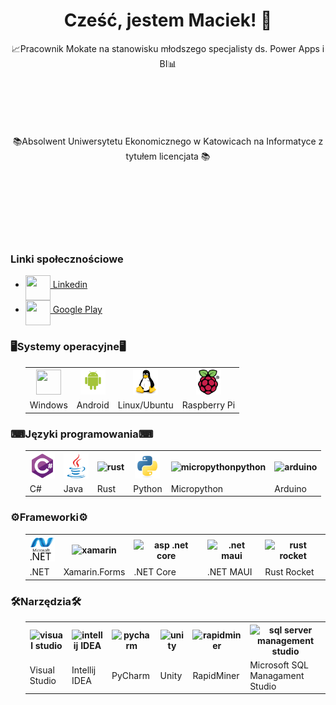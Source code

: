 <h1 align="center">Cześć, jestem Maciek! 👋</h1>
<p align="center">📈Pracownik Mokate na stanowisku młodszego specjalisty ds. Power Apps i BI📊</p>
<p id="smallMarh" style="margin: 100px 0;" align="center">📚Absolwent Uniwersytetu Ekonomicznego w Katowicach na Informatyce z tytułem licencjata 📚</p>


</br>

<p>
    <h3>Linki społecznościowe</h3>
    <ul>
        <li>
            <div>
                <a href="https://www.linkedin.com/in/maciej-kuchcik-886760207/">
                    <img align="middle" src="https://cdn-icons-png.flaticon.com/512/174/174857.png" width="40" height="40"/>
                    Linkedin
                </a>
            </div> 
        </li>
            <li>
            <div>
                <a href="https://play.google.com/store/apps/dev?id=8148106107901304879">
                    <img align="middle" src="https://cdn.pixabay.com/photo/2016/08/31/00/49/google-1632434_960_720.png" width="40" height="40"/>
                    Google Play
                </a>
            </div> 
        </li>
    </ul>
</p


<br>
<p align="left"> 
    <h3>🖥Systemy operacyjne🖥</h3>
    <ul>
                <table>
                <tr>
                        <th>
                                <img src="https://raw.githubusercontent.com/EgoistDeveloper/operating-system-logos/master/src/48x48/WIN.png" width="40" height="40"/> 
                        </th><th>
                                <img src="https://raw.githubusercontent.com/devicons/devicon/master/icons/android/android-original-wordmark.svg" width="40" height="40"/> 
                        </th><th>
                                <img src="https://raw.githubusercontent.com/devicons/devicon/master/icons/linux/linux-original.svg" alt="linux" width="40" height="40"/> 
                        </th><th>
                                <img src="https://raw.githubusercontent.com/iiiypuk/rpi-icon/master/raspberry-pi-logo_resized_256.png" width="40" height="40"/> 
                        </th
                                </tr>
                                <tr>
                        <td>
                                Windows
                        </td>
                        <td>
                                Android
                        </td>
                        <td>
                                Linux/Ubuntu
                        </td>
                        <td>
                                Raspberry Pi
                        </td>
                </tr>
         </table>
    </ul>
</p>

<p align="left">   
  <h3>⌨Języki programowania⌨</h3>
  <ul>
        <table>
                <tr>
                        <th>
                                <img src="https://raw.githubusercontent.com/devicons/devicon/master/icons/csharp/csharp-original.svg" alt="csharp" width="40" height="40"/> 
                        </th>
                        <th>
                            <img src="https://raw.githubusercontent.com/devicons/devicon/master/icons/java/java-original.svg" alt="java" width="40" height="40"/> 
                        </th>
                        <th>
                                    <img src="https://www.rust-lang.org/logos/rust-logo-512x512.png" alt="rust" width="40" height="40"/> 
                       </th>
                        <th>
                                     <img src="https://raw.githubusercontent.com/devicons/devicon/master/icons/python/python-original.svg" alt="python" width="40" height="40"/> 
                        </th>
                        <th>
                                     <img src="https://upload.wikimedia.org/wikipedia/commons/4/4e/Micropython-logo.svg" alt="micropythonpython" width="40" height="40"/> 
                        </th>
                        <th>
                                     <img src="https://logowik.com/content/uploads/images/arduino5804.jpg" alt="arduino" width="50" height="40"/> 
                        </th>
                </tr>
                                <tr>
                        <td>
                                C#
                        </td>
                        <td>
                                Java
                        </td>
                        <td>
                                Rust
                        </td>
                        <td>
                                Python
                        </td>
                        <td>
                                Micropython
                        </td>
                        <td>
                                Arduino
                        </td>
                </tr>
         </table>
  </ul>
</p>


<p align="left">   
  <h3>⚙Frameworki⚙</h3>
  <ul>
        <table>
                <tr>
                        <th>
      <img src="https://raw.githubusercontent.com/devicons/devicon/master/icons/dot-net/dot-net-original-wordmark.svg" alt="dotnet" width="40" height="40"/>
                        </th>
                        <th>
                                <img src="https://raw.githubusercontent.com/detain/svg-logos/780f25886640cef088af994181646db2f6b1a3f8/svg/xamarin.svg" alt="xamarin" width="40" height="40"/>
                        </th>
                        <th>
                                <img src="https://upload.wikimedia.org/wikipedia/commons/thumb/e/ee/.NET_Core_Logo.svg/2048px-.NET_Core_Logo.svg.png" alt="asp .net core" width="40" height="40"/>
                        </th>
                        <th><img src="https://styles.redditmedia.com/t5_2odyx7/styles/communityIcon_19sk0x18irz41.png" alt=".net maui" width="40" height="40"/>
                        </th>
                        <th>
                                <img src="https://rocket.rs/images/logo-boxed.png" alt="rust rocket" width="40" height="40"/>
                        </th>
                </tr>
                <tr>
                        <td>
                                .NET
                        </td>
                        <td>
                                Xamarin.Forms
                        </td>
                        <td>
                                .NET Core
                        </td>
                        <td>
                                .NET MAUI
                        </td>
                        <td>
                                Rust Rocket
                        </td>
                </tr>
        </table>
 </ul>
</p>

<p align="left">   
        <h3>🛠Narzędzia🛠</h3>
        <ul>
                <table>
                        <tr>
                                <th>
                                        <img src="https://cdn-icons-png.flaticon.com/512/906/906324.png" alt="visual studio" width="40" height="40"/>
                                </th>
                                <th>
                                      <img src="https://upload.wikimedia.org/wikipedia/commons/thumb/9/9c/IntelliJ_IDEA_Icon.svg/2048px-IntelliJ_IDEA_Icon.svg.png" alt="intellij IDEA" width="40" height="40"/>
                                </th>
                                <th>
                                        <img src="https://upload.wikimedia.org/wikipedia/commons/thumb/1/1d/PyCharm_Icon.svg/1024px-PyCharm_Icon.svg.png" alt="pycharm" width="40" height="40"/>
                                </th>
                                <th>
                                        <img src="https://cdn4.iconfinder.com/data/icons/various-icons-2/476/Unity.png" alt="unity" width="40" height="40"/>
                                </th>
                                <th>
                                        <img src="https://yt3.ggpht.com/ytc/AKedOLSZzua1G6iU99tly9DfZL0GsyCQeONKPxm7UU2INg=s900-c-k-c0x00ffffff-no-rj" alt="rapidminer" width="40" height="40"/> 
                                </th>
                                <th>
                                        <img src="https://www.edureka.co/blog/wp-content/uploads/2019/10/logo.png" alt="sql server management studio" width="40" height="40"/>
                                </th>
                          </tr>
                          <tr>
                                <td>Visual Studio</td>
                                <td>Intellij IDEA</td>
                                <td>PyCharm</td>
                                <td>Unity</td>
                                <td>RapidMiner</td>
                                <td>Microsoft SQL Managament Studio</td>
                          </tr>
                </table>
        </ul>
</p>
